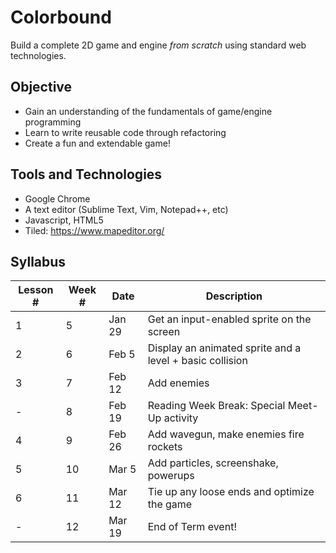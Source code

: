 # Colorbound
Build a complete 2D game and engine _from scratch_ using standard web technologies.

## Objective
* Gain an understanding of the fundamentals of game/engine programming
* Learn to write reusable code through refactoring
* Create a fun and extendable game!

## Tools and Technologies
* Google Chrome
* A text editor (Sublime Text, Vim, Notepad++, etc)
* Javascript, HTML5
* Tiled: https://www.mapeditor.org/

## Syllabus
| Lesson # | Week # | Date          | Description                                           |
| -------- | ------ | ------------- | ------------------------------------------------------|
| 1        | 5      | Jan 29 | Get an input-enabled sprite on the screen |
| 2        | 6      | Feb 5 | Display an animated sprite and a level + basic collision |
| 3        | 7      | Feb 12 | Add enemies |
| -        | 8      | Feb 19 | Reading Week Break: Special Meet-Up activity |
| 4        | 9      | Feb 26 | Add wavegun, make enemies fire rockets |
| 5        | 10     | Mar 5 | Add particles, screenshake, powerups |
| 6        | 11     | Mar 12 | Tie up any loose ends and optimize the game |
| -        | 12     | Mar 19 | End of Term event! |
